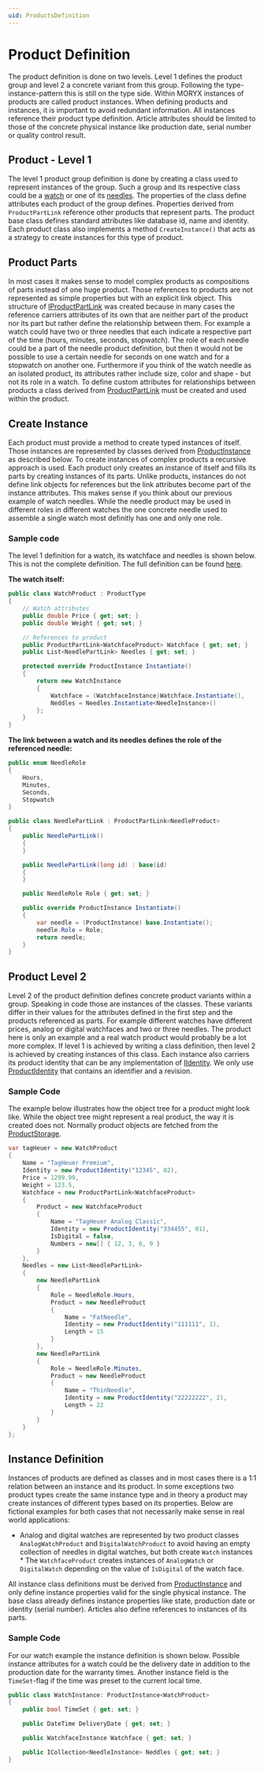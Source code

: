 ```yaml
---
uid: ProductsDefinition
---
```

# Product Definition

The product definition is done on two levels. Level 1 defines the product group and level 2 a concrete variant from this group. Following the type-instance-pattern this is still on the type side. Within MORYX instances of products are called product instances. When defining products and instances, it is important to avoid redundant information. All instances reference their product type definition. Article attributes should
be limited to those of the concrete physical instance like production date, serial number or quality control result.

## Product - Level 1

The level 1 product group definition is done by creating a class used to represent instances of the group. Such a group and its respective class could be a [watch](../../../src/Moryx.Products.Samples/ProductTypes/WatchType.cs) or one of its [needles](../../../src/Moryx.Products.Samples/ProductTypes/NeedleType.cs). The properties of the class define attributes each product of the group defines. Properties derived from `ProductPartLink` reference other  products that represent parts. The product base class defines standard attributes like database id, name and identity. Each product class also implements a method `CreateInstance()` that acts as a strategy to create instances for this type of product.

## Product Parts

In most cases it makes sense to model complex products as compositions of parts instead of one huge product. Those references to products are not represented as simple properties but with an explicit link object. This structure of [IProductPartLink](../../../src/Moryx.AbstractionLayer/Products/IProductPartLink.cs) was created because in many cases the reference carriers attributes of its own that are neither part of the product nor its part but rather define the relationship between them. For example a watch could have two or three needles that each indicate a respective part of the time (hours, minutes, seconds, stopwatch). The role of each needle could be a part of the needle product definition, but then it would not be possible to use a certain needle for seconds on one watch and for a stopwatch on another one. Furthermore if you think of the watch needle as an isolated product, its attributes rather include size, color and shape - but not its role in a watch. To define custom attributes for relationships between products a class derived from [ProductPartLink<TProduct>](../../../src/Moryx.AbstractionLayer/Products/ProductPartLink.cs) must be created and used within the product.

## Create Instance

Each product must provide a method to create typed instances of itself. Those instances are represented by classes derived from [ProductInstance](../../../src/Moryx.AbstractionLayer/Products/ProductInstance.cs) as described below. To create instances of complex products a recursive approach is used. Each product only creates an instance of itself and fills its parts by creating instances of its parts. Unlike products, instances do not define link objects for references but the link attributes become part of the instance attributes. This makes sense if you think about our previous example of watch needles. While the needle product may be used in different roles in different watches the one concrete needle used to assemble a single watch most definitly has one and only one role.

### Sample code

The level 1 definition for a watch, its watchface and needles is shown below. This is not the complete definition. The full definition can be found [here](../../../src/Moryx.Products.Samples/).

**The watch itself:**

````cs
public class WatchProduct : ProductType
{
    // Watch attributes
    public double Price { get; set; }
    public double Weight { get; set; }

    // References to product
    public ProductPartLink<WatchfaceProduct> Watchface { get; set; }
    public List<NeedlePartLink> Needles { get; set; }

    protected override ProductInstance Instantiate()
    {
        return new WatchInstance
        {
            Watchface = (WatchfaceInstance)Watchface.Instantiate(),
            Neddles = Needles.Instantiate<NeedleInstance>()
        };
    }
}
````

**The link between a watch and its needles defines the role of the referenced needle:**

````cs
public enum NeedleRole
{
    Hours,
    Minutes,
    Seconds,
    Stopwatch
}

public class NeedlePartLink : ProductPartLink<NeedleProduct>
{
    public NeedlePartLink()
    {
    }

    public NeedlePartLink(long id) : base(id)
    {
    }

    public NeedleRole Role { get; set; }

    public override ProductInstance Instantiate()
    {
        var needle = (ProductInstance) base.Instantiate();
        needle.Role = Role;
        return needle;
    }
}
````

## Product Level 2

Level 2 of the product definition defines concrete product variants within a group. Speaking in code those are instances of the classes. These variants differ in their values for the attributes defined in the first step and the products referenced as parts. For example different watches have different prices, analog or digital watchfaces and two or three  needles. The product here is only an example and a real watch product would probably be a lot more complex. If level 1 is achieved by writing a class definition, then level 2 is achieved by creating instances of this class. Each instance also carriers its product identity that can be any implementation of [IIdentity](../../../src/Moryx.AbstractionLayer/Identity/IIdentity.cs). We only use [ProductIdentity](../../../src/Moryx.AbstractionLayer/Products/ProductIdentity.cs) that contains an identifier and a revision.

### Sample Code

The example below illustrates how the object tree for a product might look like. While the object tree might represent a real product, the way it is created does not. Normally product objects are fetched from the [ProductStorage](../../../src/Moryx.Products.Management/Components/IProductStorage.cs).

````cs
var tagHeuer = new WatchProduct
{
    Name = "TagHeuer Premium",
    Identity = new ProductIdentity("12345", 02),
    Price = 1299.99,
    Weight = 123.5,
    Watchface = new ProductPartLink<WatchfaceProduct>
    {
        Product = new WatchfaceProduct
        {
            Name = "TagHeuer Analog Classic",
            Identity = new ProductIdentity("334455", 01),
            IsDigital = false,
            Numbers = new[] { 12, 3, 6, 9 }
        }
    },
    Needles = new List<NeedlePartLink>
    {
        new NeedlePartLink
        {
            Role = NeedleRole.Hours,
            Product = new NeedleProduct
            {
                Name = "FatNeedle",
                Identity = new ProductIdentity("111111", 1),
                Length = 15
            }
        },
        new NeedlePartLink
        {
            Role = NeedleRole.Minutes,
            Product = new NeedleProduct
            {
                Name = "ThinNeedle",
                Identity = new ProductIdentity("22222222", 2),
                Length = 22
            }
        }
    }
};
````

## Instance Definition

Instances of products are defined as classes and in most cases there is a 1:1 relation between an instance and its product. In some exceptions two product types create the same instance type and in theory a product may create instances of different types based on its properties. Below are fictional examples for both cases that not necessarily make sense in real world applications:

* Analog and digital watches are represented by two product classes `AnalogWatchProduct` and `DigitalWatchProduct` to avoid having an empty collection of needles in digital watches, but both create `Watch` instances * The `WatchfaceProduct` creates instances of `AnalogWatch` or `DigitalWatch` depending on the value of `IsDigital` of the watch face.

All instance class definitions must be derived from [ProductInstance](../../../src/Moryx.AbstractionLayer/Products/ProductInstance.cs) and only define instance properties valid for the single physical instance. The base class already defines instance properties like state, production date or identity (serial number). Articles also define references to instances of its parts.

### Sample Code

For our watch example the instance definition is shown below. Possible instance attributes for a watch could be the delivery date in addition to the production date for the warranty times. Another instance field is the `TimeSet`-flag if the time was preset to the current local time.

````cs
public class WatchInstance: ProductInstance<WatchProduct>
{
    public bool TimeSet { get; set; }

    public DateTime DeliveryDate { get; set; }

    public WatchfaceInstance Watchface { get; set; }

    public ICollection<NeedleInstance> Neddles { get; set; }
}
````
